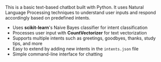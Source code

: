 

This is a basic text-based chatbot built with Python. It uses Natural Language Processing techniques to understand user inputs and respond accordingly based on predefined intents.

- Uses **scikit-learn**'s Naive Bayes classifier for intent classification
- Processes user input with **CountVectorizer** for text vectorization
- Supports multiple intents such as greetings, goodbyes, thanks, study tips, and more
- Easy to extend by adding new intents in the `intents.json` file
- Simple command-line interface for chatting  
